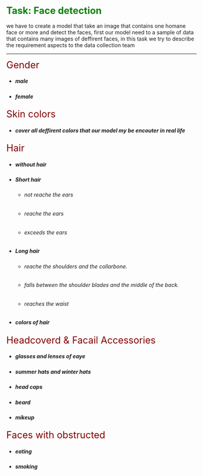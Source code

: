 <h1 style='color:green;font-size:25px;'>Task: Face detection</h1>
    we have to create a model that take an image that contains one homane face or more and detect the faces, first our model need to a sample of data that contains many images of deffirent faces, in this task we try to describe the requirement aspects to the data collection team

---

<span style='color:maroon;font-size:25px;'>Gender</span>
    
- ##### male 
- ##### female

<span style='color:maroon;font-size:25px;'>Skin colors</span>
    
- ##### cover all deffirent colors that our model my be encouter in real life

<span style='color:maroon;font-size:25px;'>Hair</span>

- ##### without hair
- ##### Short hair
    - ###### not reache the ears 
    - ###### reache the ears 
    - ###### exceeds the ears 
- ##### Long hair
    - ###### reache the shoulders and the collarbone.
    - ###### falls between the shoulder blades and the middle of the back.
    - ###### reaches the waist 
- ##### colors of hair

<span style='color:maroon;font-size:25px;'>Headcoverd & Facail Accessories</span>

- ##### glasses and lenses of eaye
- ##### summer hats and winter hats
- ##### head caps
- ##### beard
- ##### mikeup

<span style='color:maroon;font-size:25px;'>Faces with obstructed</span>

- ##### eating
- ##### smoking
